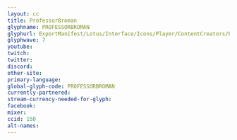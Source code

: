 ```yaml
---
layout: cc
title: ProfessorBroman
glyphname: PROFESSORBROMAN
glyphurl: ExportManifest/Lotus/Interface/Icons/Player/ContentCreators/ProfessorBroman.png
glyphwave: 7
youtube:
twitch:
twitter:
discord:
other-site:
primary-language:
global-glyph-code: PROFESSORBROMAN
currently-partnered:
stream-currency-needed-for-glyph:
facebook:
mixer:
ccid: 150
alt-names:
---
```

